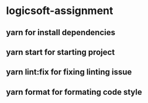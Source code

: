 # logicsoft-assignment
## yarn for install dependencies
## yarn start for starting project
## yarn lint:fix for fixing linting issue
## yarn format for formating code style
